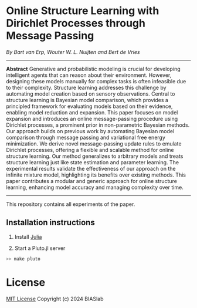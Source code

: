# Online Structure Learning with Dirichlet Processes through Message Passing
*By Bart van Erp, Wouter W. L. Nuijten and Bert de Vries*

---
**Abstract**
Generative and probabilistic modeling is crucial for developing intelligent agents that can reason about their environment.
However, designing these models manually for complex tasks is often infeasible due to their complexity.
Structure learning addresses this challenge by automating model creation based on sensory observations.
Central to structure learning is Bayesian model comparison, which provides a principled framework for evaluating models based on their evidence, enabling model reduction and expansion.
This paper focuses on model expansion and introduces an online message-passing procedure using Dirichlet processes, a prominent prior in non-parametric Bayesian methods.
Our approach builds on previous work by automating Bayesian model comparison through message passing and variational free energy minimization.
We derive novel message-passing update rules to emulate Dirichlet processes, offering a flexible and scalable method for online structure learning.
Our method generalizes to arbitrary models and treats structure learning just like state estimation and parameter learning.
The experimental results validate the effectiveness of our approach on the infinite mixture model, highlighting its benefits over existing methods.
This paper contributes a modular and generic approach for online structure learning, enhancing model accuracy and managing complexity over time.


---
This repository contains all experiments of the paper.

## Installation instructions
1. Install [Julia](https://julialang.org/)

2. Start a Pluto.jl server
```sh
>> make pluto
```


# License

[MIT License](LICENSE) Copyright (c) 2024 BIASlab
